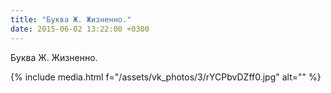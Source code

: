 ```yaml
---
title: "Буква Ж. Жизненно."
date: 2015-06-02 13:22:00 +0300
---
```


Буква Ж. Жизненно.

{% include media.html f="/assets/vk_photos/3/rYCPbvDZff0.jpg" alt="" %}
